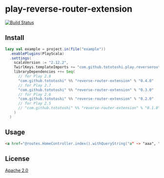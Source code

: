 # play-reverse-router-extension

[![Build Status](https://travis-ci.org/tototoshi/play-reverse-router-extension.png)](https://travis-ci.org/tototoshi/play-reverse-router-extension)

## Install

```scala
lazy val example = project.in(file("example"))
  .enablePlugins(PlayScala)
  .settings(
    scalaVersion := "2.12.2",
    TwirlKeys.templateImports += "com.github.tototoshi.play.reverserouter.Implicits._",
    libraryDependencies ++= Seq(
      // for Play 2.8
      "com.github.tototoshi" %% "reverse-router-extension" % "0.4.0"
      // for Play 2.7
      "com.github.tototoshi" %% "reverse-router-extension" % "0.3.0"
      // for Play 2.6
      "com.github.tototoshi" %% "reverse-router-extension" % "0.2.0"
      // for Play 2.5
      // "com.github.tototoshi" %% "reverse-router-extension" % "0.1.0"
    )
  )
```

## Usage

```html
<a href="@routes.HomeController.index().withQueryString("a" -> "aaa", "b" -> "bbb", "b" -> "ccc")">link</a>
```


## License

[Apache 2.0](http://www.apache.org/licenses/LICENSE-2.0)
